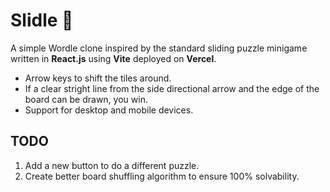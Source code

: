 # Slidle 🧩
A simple Wordle clone inspired by the standard sliding puzzle minigame written in **React.js** using **Vite** deployed on **Vercel**.
- Arrow keys to shift the tiles around.
- If a clear stright line from the side directional arrow and the edge of the board can be drawn, you win. 
- Support for desktop and mobile devices.

## TODO
1. Add a new button to do a different puzzle.
2. Create better board shuffling algorithm to ensure 100% solvability.